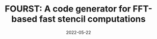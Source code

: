 ---
title: "FOURST: A code generator for FFT-based fast stencil computations"
date: "2022-05-22"

description: "This is a project I worked on with Stony Brook University at their Data+Computing = Discovery REU in the summer of 2021."
link: "https://ieeexplore.ieee.org/document/9804588"
newTab: true
tags: ["Research", "Transpiler"]
---